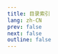 ```yaml
---
title: 目录索引
lang: zh-CN
prev: false
next: false
outline: false
---
```


<script setup lang="ts">
import Catalog from "./Catalog.vue";
</script>

<Catalog />
